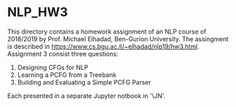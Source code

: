 # NLP_HW3
This directory contains a homework assignment of an NLP course of 2018/2019 by Prof. Michael Elhadad, Ben-Gurion University. 
The assingment is described in https://www.cs.bgu.ac.il/~elhadad/nlp19/hw3.html. Assignment 3 consist three questions:
1) Designing CFGs for NLP
2) Learning a PCFG from a Treebank
3) Building and Evaluating a Simple PCFG Parser

Each presented in a separate Jupyter notbook in '\JN\'.
